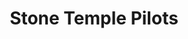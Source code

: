 ---
title: "Stone Temple Pilots"
summary: "Alternative rock band formed in 1986 in San Diego, California. Previously known as \"Mighty Joe Young,\" they changed their name to Stone Temple Pilots,\" based on the STP Oil logo."
image: "stone-temple-pilots.jpg"
---